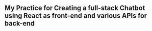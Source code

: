 ## My Practice for Creating a full-stack Chatbot using React as front-end and various APIs for back-end
